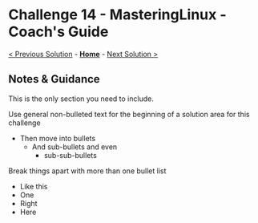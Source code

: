 # Challenge 14 - MasteringLinux - Coach's Guide 

[< Previous Solution](./Solution-13.md) - **[Home](./README.md)** - [Next Solution >](./Solution-15.md)

## Notes & Guidance
This is the only section you need to include.

Use general non-bulleted text for the beginning of a solution area for this challenge
- Then move into bullets
    - And sub-bullets and even
        - sub-sub-bullets

Break things apart with more than one bullet list
- Like this 
- One
- Right
- Here
